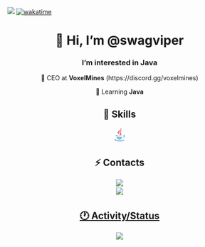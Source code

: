 ![]([https://komarev.com/ghpvc/?username=syncwrld&color=dc143c](https://komarev.com/ghpvc/?username=swagviper&style=for-the-badge))
[![wakatime](https://wakatime.com/badge/user/b89416d4-4776-4db8-b58f-0ee2770e1e2e.svg)](https://wakatime.com/@b89416d4-4776-4db8-b58f-0ee2770e1e2e)

<div>
<h1 align="center">👋 Hi, I’m @swagviper </h1>
<h3 align="center">I’m interested in Java</h3>

<p align="center">📌 CEO at <strong>VoxelMines</strong> (https://discord.gg/voxelmines)</p>
<p align="center">🌱 Learning <strong>Java</strong></p>
</div>
<div align="center">
<h2>🚀 Skills</h2>
 <code><img height="32" src="https://raw.githubusercontent.com/devicons/devicon/master/icons/java/java-original.svg" alt="Java"/></code>
</div>


<div align="center">
 <h2 align="center">⚡ Contacts</h2>
<div class="mail">
 <a href="mailto:bieelgod6212@gmail.com">
 <img src="https://img.shields.io/badge/Gmail-D14836?style=for-the-badge&logo=gmail&logoColor=white"/>
</div>
<div class="discord">
 <a href="https://discord.com/users/470325680832249866">
 <img src="https://img.shields.io/badge/Discord-282B30?style=for-the-badge&logo=discord&logoColor=white"/>
</div>
 
 <h2 align="center">🕐 Activity/Status</h2>

<div align="center">
  <a href="https://discord.com/users/470325680832249866"> 
  <img height="170em" src="https://lanyard.cnrad.dev/api/470325680832249866?idleMessage=:)"/>
</div>
